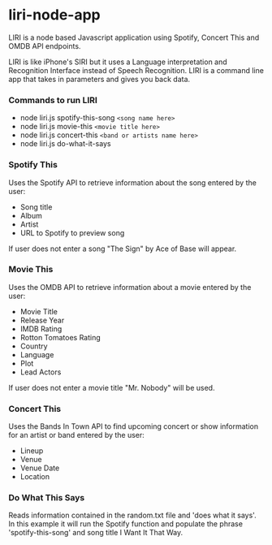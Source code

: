 # liri-node-app
LIRI is a node based Javascript application using Spotify, Concert This and OMDB API endpoints. 


LIRI is like iPhone's SIRI but it uses a Language interpretation and Recognition Interface instead of Speech Recognition. LIRI is a command line app that  takes in parameters and gives you back data.

### Commands to run LIRI
* node liri.js spotify-this-song `<song name here>`
* node liri.js movie-this `<movie title here>`
* node liri.js concert-this `<band or artists name here>`
* node liri.js do-what-it-says

### Spotify This
Uses the Spotify API to retrieve information about the song entered by the user:
* Song title
* Album
* Artist
* URL to Spotify to preview song

If user does not enter a song "The Sign" by Ace of Base will appear.

### Movie This
Uses the OMDB API to retrieve information about a movie entered by the user:
* Movie Title
* Release Year
* IMDB Rating
* Rotton Tomatoes Rating
* Country
* Language
* Plot
* Lead Actors

If user does not enter a movie title "Mr. Nobody" will be used.

### Concert This
Uses the Bands In Town API to find upcoming concert or show information for an artist or band entered by the user:
* Lineup
* Venue
* Venue Date
* Location

### Do What This Says
Reads information contained in the random.txt file and 'does what it says'. In this example it will run the Spotify function and populate the phrase 'spotify-this-song' and song title I Want It That Way.
